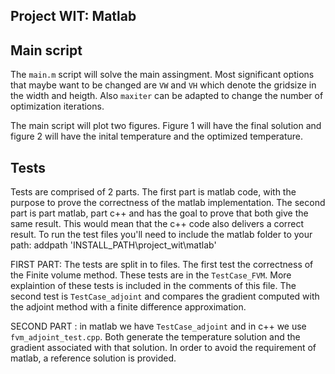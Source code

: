 ## Project WIT: Matlab

## Main script
The `main.m` script will solve the main assingment. Most significant options that 
maybe want to be changed are `VW` and `VH` which denote the gridsize in the width and heigth.
Also `maxiter` can be adapted to change the number of optimization iterations.

The main script will plot two figures. Figure 1 will have the final solution and figure 2 will
have the inital temperature and the optimized temperature.
 
## Tests

Tests are comprised of 2 parts. The first part is matlab code, with the purpose to prove the correctness of the matlab implementation. The second part is part matlab, part c++ and has the goal to prove that both give the same result. This would mean that the c++ code also delivers a correct result.
To run the test files you'll need to include the matlab folder to your path: addpath 'INSTALL_PATH\project_wit\matlab'

FIRST PART: The tests are split in to files. The first test the correctness of the Finite volume method. These tests are in the `TestCase_FVM`. More explaintion of these tests is included in the comments of this file. The second test is `TestCase_adjoint` and compares the gradient computed with the adjoint method with a finite difference approximation. 

SECOND PART : in matlab we have `TestCase_adjoint` and in c++ we use `fvm_adjoint_test.cpp`. Both generate the temperature solution and the gradient associated with that solution. In order to avoid the requirement of matlab, a reference solution is provided.   

